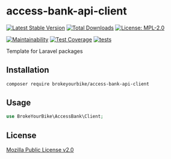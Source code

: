 # access-bank-api-client

[![Latest Stable Version](https://img.shields.io/github/v/release/brokeyourbike/access-bank-api-client-php)](https://github.com/brokeyourbike/access-bank-api-client-php/releases)
[![Total Downloads](https://poser.pugx.org/brokeyourbike/access-bank-api-client/downloads)](https://packagist.org/packages/brokeyourbike/access-bank-api-client)
[![License: MPL-2.0](https://img.shields.io/badge/license-MPL--2.0-purple.svg)](https://github.com/brokeyourbike/access-bank-api-client-php/blob/main/LICENSE)

[![Maintainability](https://api.codeclimate.com/v1/badges/67384c57dff9b7f47aa2/maintainability)](https://codeclimate.com/github/brokeyourbike/access-bank-api-client-php/maintainability)
[![Test Coverage](https://api.codeclimate.com/v1/badges/67384c57dff9b7f47aa2/test_coverage)](https://codeclimate.com/github/brokeyourbike/access-bank-api-client-php/test_coverage)
[![tests](https://github.com/brokeyourbike/access-bank-api-client-php/actions/workflows/tests.yml/badge.svg)](https://github.com/brokeyourbike/access-bank-api-client-php/actions/workflows/tests.yml)

Template for Laravel packages

## Installation

```bash
composer require brokeyourbike/access-bank-api-client
```

## Usage

```php
use BrokeYourBike\AccessBank\Client;
```

## License
[Mozilla Public License v2.0](https://github.com/brokeyourbike/access-bank-api-client-php/blob/main/LICENSE)
